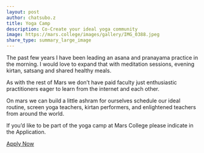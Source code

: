 ```yaml
---
layout: post
author: chatsubo.z
title: Yoga Camp
description: Co-Create your ideal yoga community
image: https://mars.college/images/gallery/IMG_0388.jpeg
share_type: summary_large_image
---
```

  
The past few years I have been leading an asana and pranayama practice in the morning. I would love to expand that with meditation sessions, evening kirtan, satsang and shared healthy meals.
<p/>
As with the rest of Mars we don’t have paid faculty just enthusiastic practitioners eager to learn from the internet and each other.
<p/>
On mars we can build a little ashram for ourselves schedule our ideal routine, screen yoga teachers, kirtan performers, and enlightened teachers from around the world. 
<p/>
If you’d like to be part of the yoga camp at Mars College please indicate in the Application.
<p/>
<a href="https://docs.google.com/forms/d/e/1FAIpQLSdGwGCCvEFTOb4yauRoDrtShIVjVyNCZG7CtRjMzhqo8ghdRQ/viewform">Apply Now</a>
